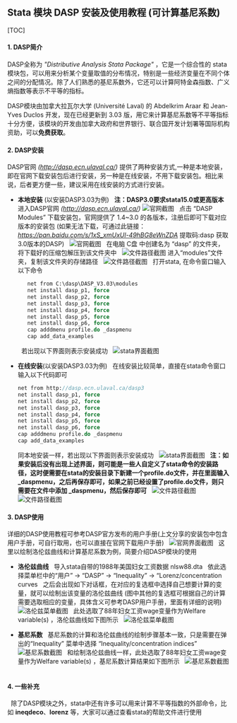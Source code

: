 ## Stata 模块 DASP 安装及使用教程 (可计算基尼系数)
[TOC] 
<!-- 自动生成目录 -->
#### 1. DASP简介
DASP全称为 _"Distributive Analysis Stata Package"_ ，它是一个综合性的 stata 模块包，可以用来分析某个变量取值的分布情况，特别是一些经济变量在不同个体之间的分配情况。除了人们熟悉的基尼系数外，它还可以计算阿特金森指数、广义熵指数等表示不平等的指标。

DASP模块由加拿大拉瓦尔大学 (Université Laval) 的 Abdelkrim Araar 和 Jean-Yves Duclos 开发，现在已经更新到 3.03 版，用它来计算基尼系数等不平等指标十分方便，该模块的开发由加拿大政府和世界银行、联合国开发计划署等国际机构资助，可以**免费获取**。

#### 2. DASP安装

DASP官网 _(<http://dasp.ecn.ulaval.ca/>)_ 提供了两种安装方式,一种是本地安装，即在官网下载安装包后进行安装，另一种是在线安装，不用下载安装包。相比来说，后者更方便一些，建议采用在线安装的方式进行安装。

- **本地安装** (以安装DASP3.03为例)
  &nbsp;
  **注：DASP3.0要求stata15.0或更高版本**
  &nbsp;
  进入DASP官网 _(<http://dasp.ecn.ulaval.ca/>)_
  ![官网截图](DASP/web.png)
  &nbsp;
  点击 “DASP Modules” 下载安装包，官网提供了 1.4~3.0 的各版本，注册后即可下载对应版本的安装包 (如果无法下载，可通过此链接：_<https://pan.baidu.com/s/1xS_xmUxUl-49hBG8eWnZDA>_
  提取码:dasp 获取3.0版本的DASP)
  &nbsp;
  ![官网截图](DASP/modules.png)
  &nbsp;
  在电脑 C盘 中创建名为 “dasp” 的文件夹，将下载好的压缩包解压到该文件夹中
  &nbsp;
  ![文件路径截图](DASP/package.png)
  进入“modules”文件夹，复制该文件夹的存储路径
  &nbsp;
  ![文件路径截图](DASP/install.png)
  &nbsp;
  打开stata, 在命令窗口输入以下命令
  &nbsp;
  ```stata
     net from C:\dasp\DASP_V3.03\modules 
     net install dasp_p1, force 
     net install dasp_p2, force 
     net install dasp_p3, force 
     net install dasp_p4, force 
     net install dasp_p5, force 
     net install dasp_p6, force 
     cap adddmenu profile.do _daspmenu 
     cap add_data_examples
  ```
  &nbsp;
  若出现以下界面则表示安装成功
  &nbsp;
  ![stata界面截图](DASP/stata.png)
  &nbsp;

- **在线安装**(以安装DASP3.03为例)
  &nbsp;
  在线安装比较简单，直接在stata命令窗口输入以下代码即可
  &nbsp;
  ```stata
  net from http://dasp.ecn.ulaval.ca/dasp3 
  net install dasp_p1, force 
  net install dasp_p2, force 
  net install dasp_p3, force 
  net install dasp_p4, force 
  net install dasp_p5, force 
  net install dasp_p6, force 
  cap adddmenu profile.do _daspmenu 
  cap add_data_examples 
  ```
  同本地安装一样，若出现以下界面则表示安装成功
  &nbsp;
  ![stata界面截图](DASP/stata.png)
  &nbsp;
  **注：如果安装后没有出现上述界面，则可能是一些人自定义了stata命令的安装路径，这时便需要在stata的安装目录下新建一个profile.do文件，并在里面输入 _daspmenu，之后再保存即可，如果之前已经设置了profile.do文件，则只需要在文件中添加 _daspmenu，然后保存即可**
  &nbsp;
  ![文件路径截图](DASP/profiledo.png)
  &nbsp;
  ![文件路径截图](DASP/profiledo2.png)


#### 3. DASP使用
详细的DASP使用教程可参考DASP官方发布的用户手册(上文分享的安装包中包含用户手册，可自行取用，也可以直接在官网下载用户手册)
&nbsp;
  ![官网界面截图](DASP/manuals.jpg)
&nbsp;
这里以绘制洛伦兹曲线和计算基尼系数为例，简要介绍DASP模块的使用

- **洛伦兹曲线**
  &nbsp;
  导入stata自带的1988年美国妇女工资数据 nlsw88.dta
  &nbsp;
  依此选择菜单栏中的“用户” → “DASP” → “Inequality” → “Lorenz/concentration curves
  &nbsp;
  之后会出现如下对话框，在对应的复选框中选择自己想要计算的变量，就可以绘制出该变量的洛伦兹曲线 (图中其他的复选框可根据自己的计算需要选取相应的变量，具体含义可参考DASP用户手册，里面有详细的说明)
  &nbsp;
    ![洛伦兹菜单截图](DASP/lorenz2.png)
  &nbsp;
  此处选取了88年妇女工资wage变量作为Welfare variable(s) ，洛伦兹曲线如下图所示
  &nbsp;
    ![洛伦兹菜单截图](DASP/lorenz3.png)
  &nbsp;

- **基尼系数**
  &nbsp;
  基尼系数的计算和洛伦兹曲线的绘制步骤基本一致，只是需要在弹出的“Inequality” 菜单中选择 “Inequality/concentration indices” 
  &nbsp;
    ![基尼系数截图](DASP/gini.png)
  &nbsp;
  和绘制洛伦兹曲线一样，此处选取了88年妇女工资wage变量作为Welfare variable(s) ，基尼系数计算结果如下图所示
  &nbsp;
    ![基尼系数截图](DASP/gini2.png)
  &nbsp;

#### 4. 一些补充
&nbsp;
除了DASP模块之外，stata中还有许多可以用来计算不平等指数的外部命令，比如 **ineqdeco**、**lorenz** 等，大家可以通过查看stata的帮助文件进行使用

  


